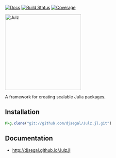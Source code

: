 [![Docs](https://img.shields.io/badge/docs-latest-blue.svg)](http://djsegal.github.io/Julz.jl) [![Build Status](https://travis-ci.org/djsegal/Julz.jl.svg?branch=master)](https://travis-ci.org/djsegal/Julz.jl) [![Coverage](https://codecov.io/gh/djsegal/Julz.jl/branch/master/graph/badge.svg)](https://codecov.io/gh/djsegal/Julz.jl)

<div> <img
src="https://raw.githubusercontent.com/djsegal/Julz.jl/master/docs/public/assets/images/logo.png"
alt="Julz" width="250"></img> </div>

A framework for creating scalable Julia packages.

## Installation

```julia
Pkg.clone("git://github.com/djsegal/Julz.jl.git")
```

## Documentation

- http://djsegal.github.io/Julz.jl
